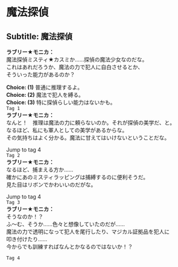 # 魔法探偵

  
## Subtitle: 魔法探偵
  
**ラブリー★モニカ：**  
魔法探偵ミスティ★カスミか……探偵の魔法少女なのだな。  
これはあれだろうか、魔法の力で犯人に自白させるとか、  
そういった能力があるのか？  
  
**Choice: (1)**  普通に推理するよ。  
**Choice: (2)**  魔法で犯人を縛る。  
**Choice: (3)**  特に探偵らしい能力はないかも。  
`Tag 1`  
**ラブリー★モニカ：**  
なんと！　推理は魔法の力に頼らないのか。それが探偵の美学だ、と。  
なるほど、私にも軍人としての美学があるからな。  
その気持ちはよく分かる。魔法に甘えてはいけないということだな。  
  
Jump to tag 4  
`Tag 2`  
**ラブリー★モニカ：**  
なるほど、捕まえる方か……  
確かにあのミスティラッピングは捕縛するのに便利そうだ。  
見た目はリボンでかわいいのだがな。  
  
Jump to tag 4  
`Tag 3`  
**ラブリー★モニカ：**  
そうなのか！？  
ふ～む、そうか……色々と想像していたのだが……  
魔法の力で透明になって犯人を尾行したり、マジカル証拠品を犯人に  
叩き付けたり……  
今からでも訓練すればなんとかなるのではないか！？  
  
`Tag 4`  
